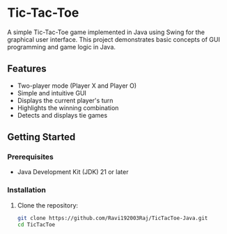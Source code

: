 # Tic-Tac-Toe

A simple Tic-Tac-Toe game implemented in Java using Swing for the graphical user interface. This project demonstrates basic concepts of GUI programming and game logic in Java.

## Features

- Two-player mode (Player X and Player O)
- Simple and intuitive GUI
- Displays the current player's turn
- Highlights the winning combination
- Detects and displays tie games

## Getting Started

### Prerequisites

- Java Development Kit (JDK) 21 or later

### Installation

1. Clone the repository:
   ```sh
   git clone https://github.com/Ravi192003Raj/TicTacToe-Java.git
   cd TicTacToe
